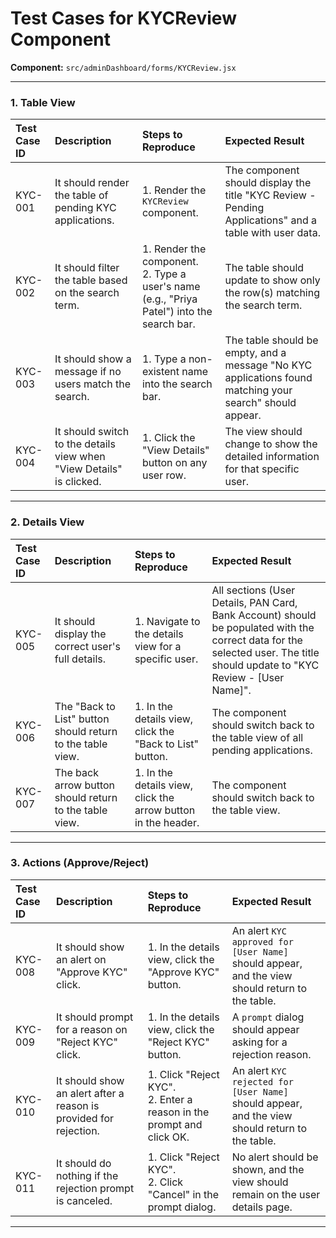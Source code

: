 
# Test Cases for KYCReview Component

**Component:** `src/adminDashboard/forms/KYCReview.jsx`

---

### 1. Table View

| Test Case ID | Description | Steps to Reproduce | Expected Result |
| :--- | :--- | :--- | :--- |
| KYC-001 | It should render the table of pending KYC applications. | 1. Render the `KYCReview` component. | The component should display the title "KYC Review - Pending Applications" and a table with user data. |
| KYC-002 | It should filter the table based on the search term. | 1. Render the component. <br> 2. Type a user's name (e.g., "Priya Patel") into the search bar. | The table should update to show only the row(s) matching the search term. |
| KYC-003 | It should show a message if no users match the search. | 1. Type a non-existent name into the search bar. | The table should be empty, and a message "No KYC applications found matching your search" should appear. |
| KYC-004 | It should switch to the details view when "View Details" is clicked. | 1. Click the "View Details" button on any user row. | The view should change to show the detailed information for that specific user. |

---

### 2. Details View

| Test Case ID | Description | Steps to Reproduce | Expected Result |
| :--- | :--- | :--- | :--- |
| KYC-005 | It should display the correct user's full details. | 1. Navigate to the details view for a specific user. | All sections (User Details, PAN Card, Bank Account) should be populated with the correct data for the selected user. The title should update to "KYC Review - [User Name]". |
| KYC-006 | The "Back to List" button should return to the table view. | 1. In the details view, click the "Back to List" button. | The component should switch back to the table view of all pending applications. |
| KYC-007 | The back arrow button should return to the table view. | 1. In the details view, click the arrow button in the header. | The component should switch back to the table view. |

---

### 3. Actions (Approve/Reject)

| Test Case ID | Description | Steps to Reproduce | Expected Result |
| :--- | :--- | :--- | :--- |
| KYC-008 | It should show an alert on "Approve KYC" click. | 1. In the details view, click the "Approve KYC" button. | An alert `KYC approved for [User Name]` should appear, and the view should return to the table. |
| KYC-009 | It should prompt for a reason on "Reject KYC" click. | 1. In the details view, click the "Reject KYC" button. | A `prompt` dialog should appear asking for a rejection reason. |
| KYC-010 | It should show an alert after a reason is provided for rejection. | 1. Click "Reject KYC". <br> 2. Enter a reason in the prompt and click OK. | An alert `KYC rejected for [User Name]` should appear, and the view should return to the table. |
| KYC-011 | It should do nothing if the rejection prompt is canceled. | 1. Click "Reject KYC". <br> 2. Click "Cancel" in the prompt dialog. | No alert should be shown, and the view should remain on the user details page. |

---
